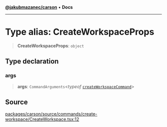 [**@jakubmazanec/carson**](../README.md) • **Docs**

---

# Type alias: CreateWorkspaceProps

> **CreateWorkspaceProps**: `object`

## Type declaration

### args

> **args**: `CommandArguments`\<_typeof_
> [`createWorkspaceCommand`](../variables/createWorkspaceCommand.md)\>

## Source

[packages/carson/source/commands/create-workspace/CreateWorkspace.tsx:12](https://github.com/jakubmazanec/js-tools/blob/45932621a19c677851f8bf60e4a28d217617972b/packages/carson/source/commands/create-workspace/CreateWorkspace.tsx#L12)
